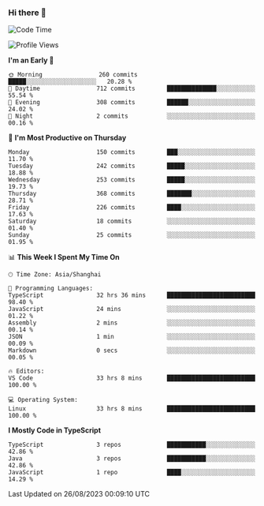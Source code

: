 ### Hi there 👋

<!--
**waynelwz/waynelwz** is a ✨ _special_ ✨ repository because its `README.md` (this file) appears on your GitHub profile.

Here are some ideas to get you started:

- 🔭 I’m currently working on ...
- 🌱 I’m currently learning ...
- 👯 I’m looking to collaborate on ...
- 🤔 I’m looking for help with ...
- 💬 Ask me about ...
- 📫 How to reach me: ...
- 😄 Pronouns: ...
- ⚡ Fun fact: ...
-->

<!--START_SECTION:waka-->
![Code Time](http://img.shields.io/badge/Code%20Time-1%2C820%20hrs%2033%20mins-blue)

![Profile Views](http://img.shields.io/badge/Profile%20Views-0-blue)

**I'm an Early 🐤** 

```text
🌞 Morning                260 commits         █████░░░░░░░░░░░░░░░░░░░░   20.28 % 
🌆 Daytime                712 commits         ██████████████░░░░░░░░░░░   55.54 % 
🌃 Evening                308 commits         ██████░░░░░░░░░░░░░░░░░░░   24.02 % 
🌙 Night                  2 commits           ░░░░░░░░░░░░░░░░░░░░░░░░░   00.16 % 
```
📅 **I'm Most Productive on Thursday** 

```text
Monday                   150 commits         ███░░░░░░░░░░░░░░░░░░░░░░   11.70 % 
Tuesday                  242 commits         █████░░░░░░░░░░░░░░░░░░░░   18.88 % 
Wednesday                253 commits         █████░░░░░░░░░░░░░░░░░░░░   19.73 % 
Thursday                 368 commits         ███████░░░░░░░░░░░░░░░░░░   28.71 % 
Friday                   226 commits         ████░░░░░░░░░░░░░░░░░░░░░   17.63 % 
Saturday                 18 commits          ░░░░░░░░░░░░░░░░░░░░░░░░░   01.40 % 
Sunday                   25 commits          ░░░░░░░░░░░░░░░░░░░░░░░░░   01.95 % 
```


📊 **This Week I Spent My Time On** 

```text
🕑︎ Time Zone: Asia/Shanghai

💬 Programming Languages: 
TypeScript               32 hrs 36 mins      █████████████████████████   98.40 % 
JavaScript               24 mins             ░░░░░░░░░░░░░░░░░░░░░░░░░   01.22 % 
Assembly                 2 mins              ░░░░░░░░░░░░░░░░░░░░░░░░░   00.14 % 
JSON                     1 min               ░░░░░░░░░░░░░░░░░░░░░░░░░   00.09 % 
Markdown                 0 secs              ░░░░░░░░░░░░░░░░░░░░░░░░░   00.05 % 

🔥 Editors: 
VS Code                  33 hrs 8 mins       █████████████████████████   100.00 % 

💻 Operating System: 
Linux                    33 hrs 8 mins       █████████████████████████   100.00 % 
```

**I Mostly Code in TypeScript** 

```text
TypeScript               3 repos             ███████████░░░░░░░░░░░░░░   42.86 % 
Java                     3 repos             ███████████░░░░░░░░░░░░░░   42.86 % 
JavaScript               1 repo              ████░░░░░░░░░░░░░░░░░░░░░   14.29 % 
```




 Last Updated on 26/08/2023 00:09:10 UTC
<!--END_SECTION:waka-->
